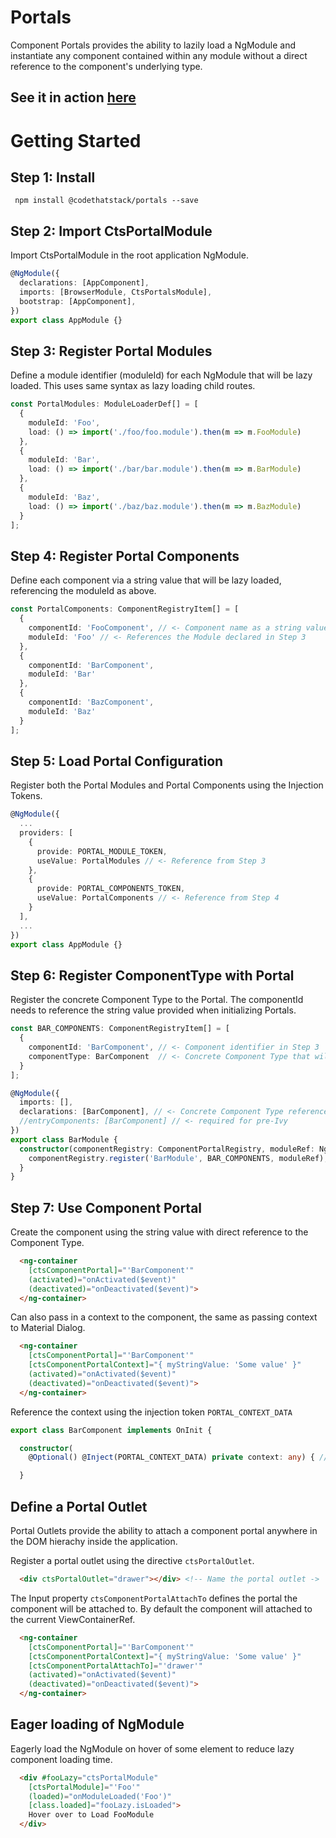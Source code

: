 # Portals

Component Portals provides the ability to lazily load a NgModule and instantiate any component contained within any module without a direct reference to the component's underlying type.

## See it in action <a href="https://codethatstack.github.io/platform/" target="_blank">here</a>


# Getting Started

## Step 1: Install

``` npm install @codethatstack/portals --save```

## Step 2: Import CtsPortalModule

Import CtsPortalModule in the root application NgModule.

```typescript
@NgModule({
  declarations: [AppComponent],
  imports: [BrowserModule, CtsPortalsModule],
  bootstrap: [AppComponent],
})
export class AppModule {}
```

## Step 3: Register Portal Modules

Define a module identifier (moduleId) for each NgModule that will be lazy loaded. This uses same syntax as lazy loading child routes.

```typescript
const PortalModules: ModuleLoaderDef[] = [
  {
    moduleId: 'Foo',
    load: () => import('./foo/foo.module').then(m => m.FooModule)
  },
  {
    moduleId: 'Bar',
    load: () => import('./bar/bar.module').then(m => m.BarModule)
  },
  {
    moduleId: 'Baz',
    load: () => import('./baz/baz.module').then(m => m.BazModule)
  }
];
```

## Step 4: Register Portal Components

Define each component via a string value that will be lazy loaded, referencing the moduleId as above.

```typescript
const PortalComponents: ComponentRegistryItem[] = [
  {
    componentId: 'FooComponent', // <- Component name as a string value
    moduleId: 'Foo' // <- References the Module declared in Step 3
  },
  {
    componentId: 'BarComponent',
    moduleId: 'Bar'
  },
  {
    componentId: 'BazComponent',
    moduleId: 'Baz'
  }
];

```

## Step 5: Load Portal Configuration

Register both the Portal Modules and Portal Components using the Injection Tokens.

```typescript
@NgModule({
  ...
  providers: [
    {
      provide: PORTAL_MODULE_TOKEN,
      useValue: PortalModules // <- Reference from Step 3
    },
    {
      provide: PORTAL_COMPONENTS_TOKEN,
      useValue: PortalComponents // <- Reference from Step 4
    }
  ],
  ...
})
export class AppModule {}
```

## Step 6: Register ComponentType with Portal

Register the concrete Component Type to the Portal. The componentId needs to reference the string value provided when initializing Portals.

```typescript
const BAR_COMPONENTS: ComponentRegistryItem[] = [
  {
    componentId: 'BarComponent', // <- Component identifier in Step 3
    componentType: BarComponent  // <- Concrete Component Type that will be instantiate given string value.
  }
];

@NgModule({
  imports: [],
  declarations: [BarComponent], // <- Concrete Component Type referenced above
  //entryComponents: [BarComponent] // <- required for pre-Ivy
})
export class BarModule {
  constructor(componentRegistry: ComponentPortalRegistry, moduleRef: NgModuleRef<BarModule>) {
    componentRegistry.register('BarModule', BAR_COMPONENTS, moduleRef); // <- The glue here
  }
}

```

## Step 7: Use Component Portal

Create the component using the string value with direct reference to the Component Type.

```html
  <ng-container
    [ctsComponentPortal]="'BarComponent'"
    (activated)="onActivated($event)"
    (deactivated)="onDeactivated($event)">
  </ng-container>
```

Can also pass in a context to the component, the same as passing context to Material Dialog.

```html
  <ng-container
    [ctsComponentPortal]="'BarComponent'"
    [ctsComponentPortalContext]="{ myStringValue: 'Some value' }"
    (activated)="onActivated($event)"
    (deactivated)="onDeactivated($event)">
  </ng-container>
```

Reference the context using the injection token ```PORTAL_CONTEXT_DATA```

```typescript
export class BarComponent implements OnInit {

  constructor(
    @Optional() @Inject(PORTAL_CONTEXT_DATA) private context: any) { // <- ctsComponentPortalContext value

  }

```

## Define a Portal Outlet

Portal Outlets provide the ability to attach a component portal anywhere in the DOM hierachy inside the application.

Register a portal outlet using the directive ```ctsPortalOutlet```.

```html
  <div ctsPortalOutlet="drawer"></div> <!-- Name the portal outlet ->
```

The Input property ```ctsComponentPortalAttachTo``` defines the portal the component will be attached to. By default  the component will attached to the current ViewContainerRef.

```html
  <ng-container
    [ctsComponentPortal]="'BarComponent'"
    [ctsComponentPortalContext]="{ myStringValue: 'Some value' }"
    [ctsComponentPortalAttachTo]="'drawer'"
    (activated)="onActivated($event)"
    (deactivated)="onDeactivated($event)">
  </ng-container>
```

## Eager loading of NgModule

Eagerly load the NgModule on hover of some element to reduce lazy component loading time.

```html
  <div #fooLazy="ctsPortalModule"
    [ctsPortalModule]="'Foo'"
    (loaded)="onModuleLoaded('Foo')"
    [class.loaded]="fooLazy.isLoaded">
    Hover over to Load FooModule
  </div>

```
